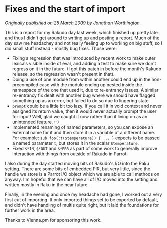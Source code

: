 # Fixes and the start of import
    
*Originally published on [25 March 2009](https://use-perl.github.io/user/JonathanWorthington/journal/38700/) by Jonathan Worthington.*

This is a report for my Rakudo day last week, which finished up pretty late and thus I didn't get around to writing up and posting a report. Much of the day saw me headachey and not really feeling up to working on big stuff, so I did small stuff instead - mostly bug fixes. Those were:

- Fixing a regression that was introduced by recent work to make outer lexicals visible inside of eval, and adding a test to make sure we don't regress on it in the future. (I got this patch in before the month's Rakudo release, so the regression wasn't present in that).
- Doing a use of one module from within another could end up in the non-precompiled case with the module ending up nested inside the namespace of the one that used it, due to re-entrancy issues. A similar re-entrancy fix dealt with another bug where we should have flagged something up as an error, but failed to do so due to lingering state.
- `prompt` could be a little bit too lazy. If you call it in void context and never assigned its return value, then it would never actually prompt the user for input! Well, glad we caught it now rather than it living on as an unintended feature. :-)
- Implemented renaming of named parameters, so you can expose an external name for it and then store it in a variable of a different name. For example: `sub foo(:t($temperature)) { ... }` expects to be passed a named parameter `t`, but stores it in the scalar `$temperature`.
- Fixed `$*IN`, `$*OUT` and `$*ERR` as part of some work to generally improve interaction with things from outside of Rakudo in Parrot.

I also during the day started moving bits of Rakudo's I/O into the Raku setting. There are some bits of embedded PIR, but very little, since the handle we store is a Parrot I/O object which we are able to call methods on anyway. I'm hopeful that we can have all of I/O moved into the setting and written mostly in Raku in the near future.

Finally, in the evening and once my headache had gone, I worked out a very first cut of importing. It only imported things set to be exported by default, and didn't have handling of multis quite right, but it laid the foundations for further work in the area.

Thanks to Vienna.pm for sponsoring this work.
